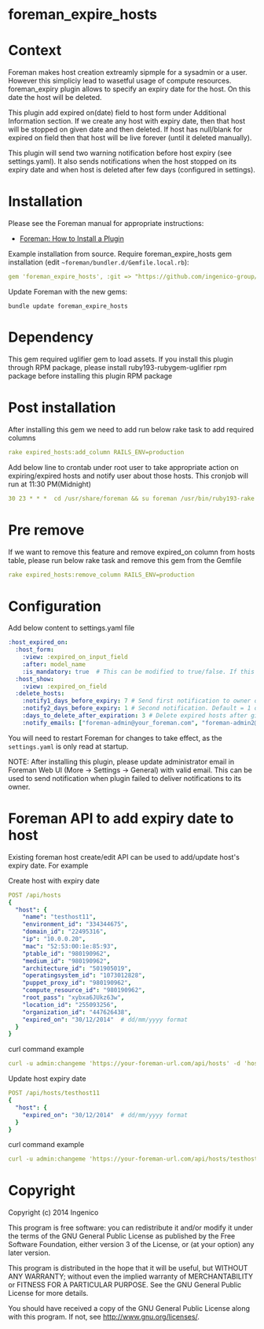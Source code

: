 # foreman\_expire\_hosts

# Context

Foreman makes host creation extreamly sipmple for a sysadmin or a user.  However this simpliciy lead to wasetful usage of compute resources. foreman_expiry plugin allows to specify an expiry date for the host. On this date the host will be deleted. 

This plugin add expired on(date) field to host form under Additional Information section. If we create any host with expiry date, then that host will be stopped on given date and then deleted. If host has null/blank for expired on field then that host will be live forever (until it deleted manually).

This plugin will send two warning notification before host expiry (see settings.yaml). It also sends notifications when the host stopped on its expiry date and when host is deleted after few days (configured in settings).


# Installation
Please see the Foreman manual for appropriate instructions:

* [Foreman: How to Install a Plugin](http://theforeman.org/manuals/latest/index.html#6.Plugins)

Example installation from source. 
Require foreman_expire_hosts gem installation (edit `~foreman/bundler.d/Gemfile.local.rb`): 

```yaml
gem 'foreman_expire_hosts', :git => "https://github.com/ingenico-group/foreman_expire_hosts.git"
```

Update Foreman with the new gems:

    bundle update foreman_expire_hosts

# Dependency

This gem required uglifier gem to load assets. If you install this plugin through RPM package, please install ruby193-rubygem-uglifier rpm package before installing this plugin RPM package

# Post installation

After installing this gem we need to add run below rake task to add required columns

```yaml
rake expired_hosts:add_column RAILS_ENV=production 
```

Add below line to crontab under root user to take appropriate action on expiring/expired hosts and notify user about those hosts. This cronjob will run at 11:30 PM(Midnight)


```yaml
30 23 * * *  cd /usr/share/foreman && su foreman /usr/bin/ruby193-rake expired_hosts:deliver_notifications RAILS_ENV=production >> /var/log/foreman/expired_hosts.log>&1

```

# Pre remove

If we want to remove this feature and remove expired_on column from hosts table, please run below rake task and remove this gem from the Gemfile

```yaml
rake expired_hosts:remove_column RAILS_ENV=production
```

# Configuration

Add below content to settings.yaml file 

```yaml
:host_expired_on:
  :host_form:
    :view: :expired_on_input_field
    :after: model_name
    :is_mandatory: true  # This can be modified to true/false. If this is true then host will not allow to create with out expired_on value
  :host_show:
    :view: :expired_on_field
  :delete_hosts:
    :notify1_days_before_expiry: 7 # Send first notification to owner of hosts about his hosts expiring in given days. Default = 7 days before host expiry
    :notify2_days_before_expiry: 1 # Second notification. Default = 1 days before host expiry
    :days_to_delete_after_expiration: 3 # Delete expired hosts after given days of hosts expiry date. Default = 3 days of it expiry
    :notify_emails: ["foreman-admin@your_foreman.com", "foreman-admin2@your_foreman.com"] # All notifications will be delivered to its owner. If any other users/admins need to receive those expiry wanting notifiations then those emails can be configured here. This is the Array of email address and can give multiple emails in array. If no users need to revceive notificataions then this can be empyt array []
```

You will need to restart Foreman for changes to take effect, as the `settings.yaml` is
only read at startup.

NOTE: After installing this plugin, please update administrator email in Foreman Web UI (More -> Settings -> General) with valid email. This can be used to send notification when plugin failed to deliver notifications to its owner.


# Foreman API to add expiry date to host

Existing foreman host create/edit API can be used to add/update host's expiry date. For example

Create host with expiry date

```yaml
POST /api/hosts
{
  "host": {
    "name": "testhost11",
    "environment_id": "334344675",
    "domain_id": "22495316",
    "ip": "10.0.0.20",
    "mac": "52:53:00:1e:85:93",
    "ptable_id": "980190962",
    "medium_id": "980190962",
    "architecture_id": "501905019",
    "operatingsystem_id": "1073012828",
    "puppet_proxy_id": "980190962",
    "compute_resource_id": "980190962",
    "root_pass": "xybxa6JUkz63w",
    "location_id": "255093256",
    "organization_id": "447626438",
    "expired_on": "30/12/2014"  # dd/mm/yyyy format
  }
}
```

curl command example

```yaml
curl -u admin:changeme 'https://your-foreman-url.com/api/hosts' -d 'host[name]=testhost11&host[expired_on]=30/12/2014&......' -X POST
```
Update host expiry date

```yaml
POST /api/hosts/testhost11
{
  "host": {
    "expired_on": "30/12/2014"  # dd/mm/yyyy format
  }
}
```

curl command example

```yaml
curl -u admin:changeme 'https://your-foreman-url.com/api/hosts/testhost11' -d 'host[expired_on]=30/12/2014' -X PUT
```

# Copyright

Copyright (c) 2014 Ingenico

This program is free software: you can redistribute it and/or modify
it under the terms of the GNU General Public License as published by
the Free Software Foundation, either version 3 of the License, or
(at your option) any later version.

This program is distributed in the hope that it will be useful,
but WITHOUT ANY WARRANTY; without even the implied warranty of
MERCHANTABILITY or FITNESS FOR A PARTICULAR PURPOSE.  See the
GNU General Public License for more details.

You should have received a copy of the GNU General Public License
along with this program.  If not, see <http://www.gnu.org/licenses/>.
